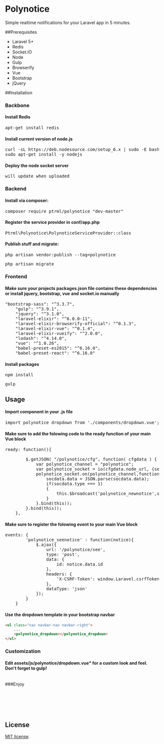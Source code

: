 # Polynotice
Simple realtime notifications for your Laravel app in 5 minutes.

##Prerequisites
<ul>
<li>Laravel 5+</li>
<li>Redis</li>
<li>Socket.IO</li>
<li>Node</li>
<li>Gulp</li>
<li>Browserify</li>
<li>Vue</li>
<li>Bootstrap</li>
<li>jQuery</li>
</ul>

##Installation

### Backbone
#### Install Redis
<pre>apt-get install redis</pre>
#### Install current version of node.js
<pre>curl -sL https://deb.nodesource.com/setup_6.x | sudo -E bash -
sudo apt-get install -y nodejs</pre>
#### Deploy the node socket server
<pre>will update when uploaded</pre>

### Backend
#### Install via composer:
<pre>composer require ptrml/polynotice "dev-master"</pre>

#### Register the service provider in <b>conf/app.php</b>
<pre>Ptrml\Polynotice\PolynoticeServiceProvider::class</pre>

#### Publish stuff and migrate:
<pre>php artisan vendor:publish --tag=polynotice</pre>
<pre>php artisan migrate</pre>

### Frontend
#### Make sure your projects <b>packages.json</b> file contains these dependencies or install jquery, bootstrap, vue and socket.io manually
<pre>"bootstrap-sass": "^3.3.7",
    "gulp": "^3.9.1",
    "jquery": "^3.1.0",
    "laravel-elixir": "^6.0.0-11",
    "laravel-elixir-browserify-official": "^0.1.3",
    "laravel-elixir-vue": "^0.1.4",
    "laravel-elixir-vueify": "^2.0.0",
    "lodash": "^4.14.0",
    "vue": "^1.0.26",
    "babel-preset-es2015": "^6.16.0",
    "babel-preset-react": "^6.16.0"</pre>
    
    
#### Install packages
  <pre>npm install</pre>
  <pre>gulp</pre>

## Usage
#### Import component in your .js file
<pre>import polynotice_dropdown from './components/dropdown.vue';</pre>
#### Make sure to add the folowing code to the ready function of your main Vue block
<pre>ready: function(){

        $.getJSON( "/polynotice/cfg", function( cfgdata ) {
            var polynotice_channel = "polynotice";
            var polynotice_socket = io(cfgdata.node_url, {secure: true, query: 'jwt=' + cfgdata.jwt});
            polynotice_socket.on(polynotice_channel,function(socdata){
                socdata.data = JSON.parse(socdata.data);
                if(socdata.type === 1)
                {
                    this.$broadcast('polynotice_newnotice',socdata.data);
                }
            }.bind(this));
        }.bind(this));
    },</pre>
#### Make sure to register the folowing event to your main Vue block
<pre>events: {
        'polynotice_seenotice' : function(notice){
            $.ajax({
                url: '/polynotice/see',
                type: 'post',
                data: {
                    id: notice.data.id
                },
                headers: {
                    'X-CSRF-Token': window.Laravel.csrfToken
                },
                dataType: 'json'
            });
        }
    }</pre>

#### Use the dropdown template in your bootstrap navbar
```html
<ul class="nav navbar-nav navbar-right">
    ...
    <polynotice_dropdown></polynotice_dropdown>
</ul>
```

### Customization
#### Edit <b>assets/js/polynotice/dropdown.vue*</b> for a custom look and feel. Don't forget to gulp!

<br>
###Enjoy

<br><br><br><br>
## License

[MIT license](http://opensource.org/licenses/MIT).
